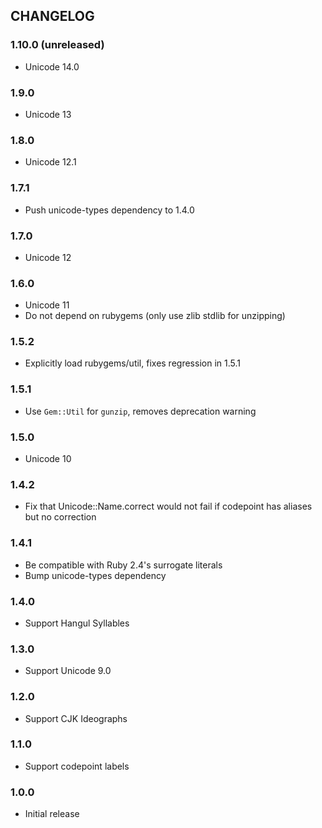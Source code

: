 ## CHANGELOG

### 1.10.0 (unreleased)

- Unicode 14.0

### 1.9.0

- Unicode 13

### 1.8.0

* Unicode 12.1

### 1.7.1

* Push unicode-types dependency to 1.4.0

### 1.7.0

* Unicode 12

### 1.6.0

* Unicode 11
* Do not depend on rubygems (only use zlib stdlib for unzipping)

### 1.5.2

* Explicitly load rubygems/util, fixes regression in 1.5.1

### 1.5.1

* Use `Gem::Util` for `gunzip`, removes deprecation warning

### 1.5.0

* Unicode 10

### 1.4.2

* Fix that Unicode::Name.correct would not fail if codepoint has aliases but no correction

### 1.4.1

* Be compatible with Ruby 2.4's surrogate literals
* Bump unicode-types dependency

### 1.4.0

* Support Hangul Syllables

### 1.3.0

* Support Unicode 9.0

### 1.2.0

* Support CJK Ideographs

### 1.1.0

* Support codepoint labels

### 1.0.0

* Initial release


